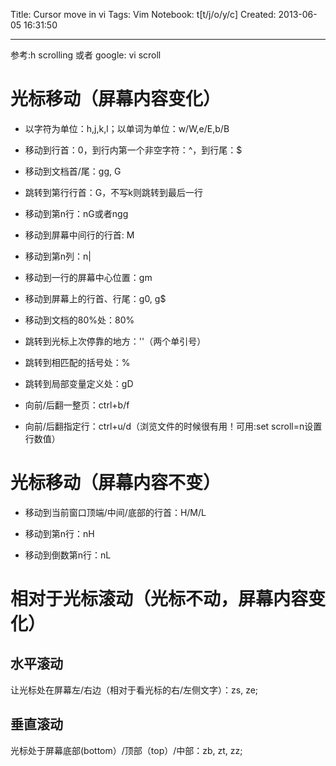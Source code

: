 Title: Cursor move in vi
Tags: Vim
Notebook: t[t/j/o/y/c]
Created: 2013-06-05 16:31:50

------

参考:h scrolling 或者 google: vi scroll

# 光标移动（屏幕内容变化）
 
* 以字符为单位：h,j,k,l；以单词为单位：w/W,e/E,b/B 

* 移动到行首：0，到行内第一个非空字符：^，到行尾：$ 

* 移动到文档首/尾：gg, G 

* 跳转到第<k>行行首：<k>G，不写k则跳转到最后一行 

* 移动到第n行：nG或者ngg 

* 移动到屏幕中间行的行首: M

* 移动到第n列：n|

* 移动到一行的屏幕中心位置：gm

* 移动到屏幕上的行首、行尾：g0, g$

* 移动到文档的80%处：80% 

* 跳转到光标上次停靠的地方：''（两个单引号） 

* 跳转到相匹配的括号处：% 

* 跳转到局部变量定义处：gD 

* 向前/后翻一整页：ctrl+b/f 

* 向前/后翻指定行：ctrl+u/d（浏览文件的时候很有用！可用:set scroll=n设置行数值） 

# 光标移动（屏幕内容不变）

* 移动到当前窗口顶端/中间/底部的行首：H/M/L

* 移动到第n行：nH

* 移动到倒数第n行：nL

# 相对于光标滚动（光标不动，屏幕内容变化）

## 水平滚动

让光标处在屏幕左/右边（相对于看光标的右/左侧文字）：zs, ze;

## 垂直滚动

光标处于屏幕底部(bottom）/顶部（top）/中部：zb, zt, zz;
